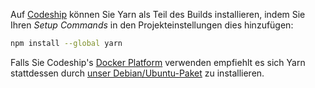 Auf [Codeship](https://codeship.com/) können Sie Yarn als Teil des Builds installieren, indem Sie Ihren *Setup Commands* in den Projekteinstellungen dies hinzufügen:

```sh
npm install --global yarn
```

Falls Sie Codeship's [Docker Platform](https://pages.codeship.com/docker) verwenden empfiehlt es sich Yarn stattdessen durch [unser Debian/Ubuntu-Paket](https://yarnpkg.com/en/docs/install#linux) zu installieren.